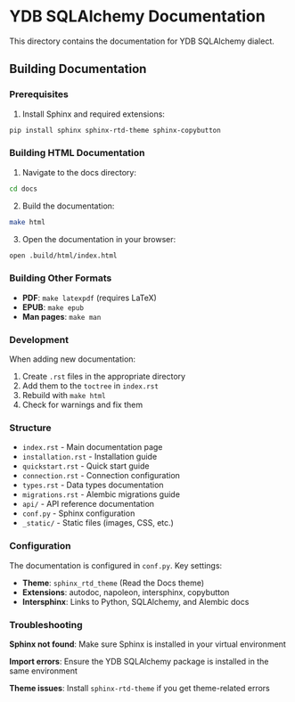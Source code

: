 # YDB SQLAlchemy Documentation

This directory contains the documentation for YDB SQLAlchemy dialect.

## Building Documentation

### Prerequisites

1. Install Sphinx and required extensions:
```bash
pip install sphinx sphinx-rtd-theme sphinx-copybutton
```

### Building HTML Documentation

1. Navigate to the docs directory:
```bash
cd docs
```

2. Build the documentation:
```bash
make html
```

3. Open the documentation in your browser:
```bash
open .build/html/index.html
```

### Building Other Formats

- **PDF**: `make latexpdf` (requires LaTeX)
- **EPUB**: `make epub`
- **Man pages**: `make man`

### Development

When adding new documentation:

1. Create `.rst` files in the appropriate directory
2. Add them to the `toctree` in `index.rst`
3. Rebuild with `make html`
4. Check for warnings and fix them

### Structure

- `index.rst` - Main documentation page
- `installation.rst` - Installation guide
- `quickstart.rst` - Quick start guide
- `connection.rst` - Connection configuration
- `types.rst` - Data types documentation
- `migrations.rst` - Alembic migrations guide
- `api/` - API reference documentation
- `conf.py` - Sphinx configuration
- `_static/` - Static files (images, CSS, etc.)

### Configuration

The documentation is configured in `conf.py`. Key settings:

- **Theme**: `sphinx_rtd_theme` (Read the Docs theme)
- **Extensions**: autodoc, napoleon, intersphinx, copybutton
- **Intersphinx**: Links to Python, SQLAlchemy, and Alembic docs

### Troubleshooting

**Sphinx not found**: Make sure Sphinx is installed in your virtual environment

**Import errors**: Ensure the YDB SQLAlchemy package is installed in the same environment

**Theme issues**: Install `sphinx-rtd-theme` if you get theme-related errors
